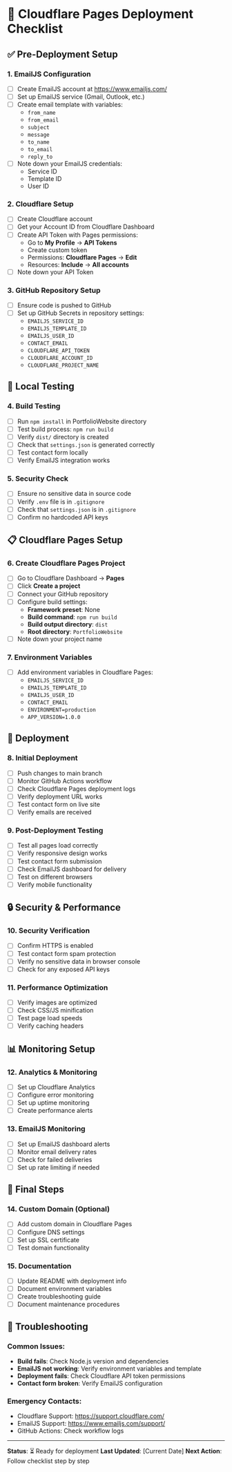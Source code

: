 # 🚀 Cloudflare Pages Deployment Checklist

## ✅ Pre-Deployment Setup

### 1. EmailJS Configuration
- [ ] Create EmailJS account at https://www.emailjs.com/
- [ ] Set up EmailJS service (Gmail, Outlook, etc.)
- [ ] Create email template with variables:
  - `from_name`
  - `from_email` 
  - `subject`
  - `message`
  - `to_name`
  - `to_email`
  - `reply_to`
- [ ] Note down your EmailJS credentials:
  - Service ID
  - Template ID
  - User ID

### 2. Cloudflare Setup
- [ ] Create Cloudflare account
- [ ] Get your Account ID from Cloudflare Dashboard
- [ ] Create API Token with Pages permissions:
  - Go to **My Profile** → **API Tokens**
  - Create custom token
  - Permissions: **Cloudflare Pages** → **Edit**
  - Resources: **Include** → **All accounts**
- [ ] Note down your API Token

### 3. GitHub Repository Setup
- [ ] Ensure code is pushed to GitHub
- [ ] Set up GitHub Secrets in repository settings:
  - `EMAILJS_SERVICE_ID`
  - `EMAILJS_TEMPLATE_ID`
  - `EMAILJS_USER_ID`
  - `CONTACT_EMAIL`
  - `CLOUDFLARE_API_TOKEN`
  - `CLOUDFLARE_ACCOUNT_ID`
  - `CLOUDFLARE_PROJECT_NAME`

## 🔧 Local Testing

### 4. Build Testing
- [ ] Run `npm install` in PortfolioWebsite directory
- [ ] Test build process: `npm run build`
- [ ] Verify `dist/` directory is created
- [ ] Check that `settings.json` is generated correctly
- [ ] Test contact form locally
- [ ] Verify EmailJS integration works

### 5. Security Check
- [ ] Ensure no sensitive data in source code
- [ ] Verify `.env` file is in `.gitignore`
- [ ] Check that `settings.json` is in `.gitignore`
- [ ] Confirm no hardcoded API keys

## 📋 Cloudflare Pages Setup

### 6. Create Cloudflare Pages Project
- [ ] Go to Cloudflare Dashboard → **Pages**
- [ ] Click **Create a project**
- [ ] Connect your GitHub repository
- [ ] Configure build settings:
  - **Framework preset**: None
  - **Build command**: `npm run build`
  - **Build output directory**: `dist`
  - **Root directory**: `PortfolioWebsite`
- [ ] Note down your project name

### 7. Environment Variables
- [ ] Add environment variables in Cloudflare Pages:
  - `EMAILJS_SERVICE_ID`
  - `EMAILJS_TEMPLATE_ID`
  - `EMAILJS_USER_ID`
  - `CONTACT_EMAIL`
  - `ENVIRONMENT=production`
  - `APP_VERSION=1.0.0`

## 🚀 Deployment

### 8. Initial Deployment
- [ ] Push changes to main branch
- [ ] Monitor GitHub Actions workflow
- [ ] Check Cloudflare Pages deployment logs
- [ ] Verify deployment URL works
- [ ] Test contact form on live site
- [ ] Verify emails are received

### 9. Post-Deployment Testing
- [ ] Test all pages load correctly
- [ ] Verify responsive design works
- [ ] Test contact form submission
- [ ] Check EmailJS dashboard for delivery
- [ ] Test on different browsers
- [ ] Verify mobile functionality

## 🔒 Security & Performance

### 10. Security Verification
- [ ] Confirm HTTPS is enabled
- [ ] Test contact form spam protection
- [ ] Verify no sensitive data in browser console
- [ ] Check for any exposed API keys

### 11. Performance Optimization
- [ ] Verify images are optimized
- [ ] Check CSS/JS minification
- [ ] Test page load speeds
- [ ] Verify caching headers

## 📊 Monitoring Setup

### 12. Analytics & Monitoring
- [ ] Set up Cloudflare Analytics
- [ ] Configure error monitoring
- [ ] Set up uptime monitoring
- [ ] Create performance alerts

### 13. EmailJS Monitoring
- [ ] Set up EmailJS dashboard alerts
- [ ] Monitor email delivery rates
- [ ] Check for failed deliveries
- [ ] Set up rate limiting if needed

## 🎯 Final Steps

### 14. Custom Domain (Optional)
- [ ] Add custom domain in Cloudflare Pages
- [ ] Configure DNS settings
- [ ] Set up SSL certificate
- [ ] Test domain functionality

### 15. Documentation
- [ ] Update README with deployment info
- [ ] Document environment variables
- [ ] Create troubleshooting guide
- [ ] Document maintenance procedures

## 🚨 Troubleshooting

### Common Issues:
- **Build fails**: Check Node.js version and dependencies
- **EmailJS not working**: Verify environment variables and template
- **Deployment fails**: Check Cloudflare API token permissions
- **Contact form broken**: Verify EmailJS configuration

### Emergency Contacts:
- Cloudflare Support: https://support.cloudflare.com/
- EmailJS Support: https://www.emailjs.com/support/
- GitHub Actions: Check workflow logs

---

**Status**: ⏳ Ready for deployment
**Last Updated**: [Current Date]
**Next Action**: Follow checklist step by step
